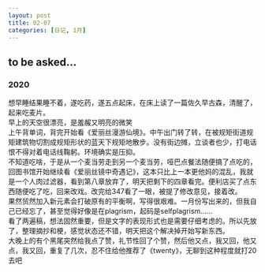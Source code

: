 ```yaml
---
layout: post
title: 02-07
categories: [日记, 1月]
---
```

## to be asked...

### 2020
想早睡结果睡不着，遂吃药，遂五点起床，在床上读了一篇佐久早古森，清醒了，起来吃麦片。  
早上的天空很漂亮，是羞赧又明亮的微笑  
上午背单词，背完开始看《爱丽丝漫游仙境》。中午出门转了转，在被规矩街道规矩建筑物切割成规矩形状的蓝天下规矩地散步。没有街边摊，立谈者也少，打电话恨不得对着电话线鞠躬。环境确实是压抑。  
不知道吃啥，于是从一个麦当劳走到另一个麦当劳，哑巴点餐法随便搞了点吃的，回图书馆开始继续看《爱丽丝镜中奇遇记》，这本只比上一本更他妈的混乱，我就是一个人肉过滤器，看到第八章放弃了，明天把剩下的四章看完。便利店买了点东西随便吃了吃，回来改戏。改完给347看了一眼，被提了修改意见，接着改。  
果然贸然加入新元素会打破原有的平衡啊，写得很艰难。一月份写出来的，但我自己已经忘了，甚至觉得好像是在plagrism，起码是selfplagrism……  
看了两遍稿，想法固然重要，但是文字的表现形式也是需要仔细考虑的。所以先放了，整理摘抄和梗，感觉状态还不错，明天把这个解决掉开始写新东西。  
大晚上的有个黑尾突然给我点了赞，礼节性回了个赞，然后他又点，我又回，他又点，我又回，重复了几次，忍不住给他推荐了《twenty》，无聊到这种程度就打20去吧  
